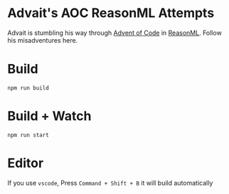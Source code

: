 # Advait's AOC ReasonML Attempts

Advait is stumbling his way through [Advent of Code](https://adventofcode.com/) in [ReasonML](http://reasonmlhub.com/exploring-reasonml/ch_about-reasonml.html#what-is-reasonml). Follow his misadventures here.

# Build
```
npm run build
```

# Build + Watch

```
npm run start
```


# Editor
If you use `vscode`, Press `Command + Shift + B` it will build automatically
